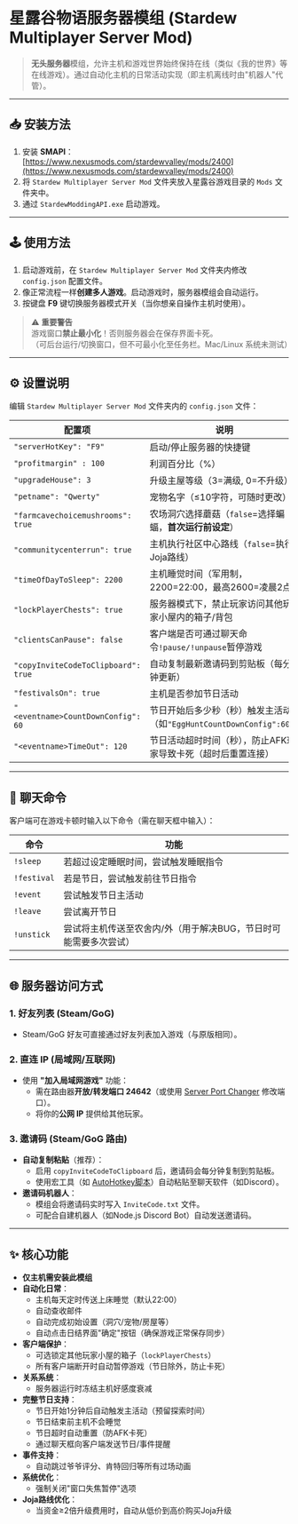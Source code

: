 # 星露谷物语服务器模组 (Stardew Multiplayer Server Mod)

> **无头服务器**模组，允许主机和游戏世界始终保持在线（类似《我的世界》等在线游戏）。通过自动化主机的日常活动实现（即主机离线时由"机器人"代管）。

---

## 📥 安装方法
1. 安装 **SMAPI**：  
   [https://www.nexusmods.com/stardewvalley/mods/2400](https://www.nexusmods.com/stardewvalley/mods/2400)
2. 将 `Stardew Multiplayer Server Mod` 文件夹放入星露谷游戏目录的 `Mods` 文件夹中。
3. 通过 `StardewModdingAPI.exe` 启动游戏。

---

## 🕹 使用方法
1. 启动游戏前，在 `Stardew Multiplayer Server Mod` 文件夹内修改 `config.json` 配置文件。
2. 像正常流程一样**创建多人游戏**。启动游戏时，服务器模组会自动运行。
3. 按键盘 **F9** 键切换服务器模式开关（当你想亲自操作主机时使用）。

> ⚠️ **重要警告**  
> 游戏窗口**禁止最小化**！否则服务器会在保存界面卡死。  
> （可后台运行/切换窗口，但不可最小化至任务栏。Mac/Linux 系统未测试）

---

## ⚙️ 设置说明
编辑 `Stardew Multiplayer Server Mod` 文件夹内的 `config.json` 文件：

| 配置项                          | 说明                                                                 |
|---------------------------------|----------------------------------------------------------------------|
| `"serverHotKey": "F9"`          | 启动/停止服务器的快捷键                                             |
| `"profitmargin" : 100`          | 利润百分比（%）                                                    |
| `"upgradeHouse": 3`             | 升级主屋等级（3=满级, 0=不升级）                                    |
| `"petname": "Qwerty"`           | 宠物名字（≤10字符，可随时更改）                                    |
| `"farmcavechoicemushrooms": true` | 农场洞穴选择蘑菇（`false`=选择蝙蝠，**首次运行前设定**）           |
| `"communitycenterrun": true`    | 主机执行社区中心路线（`false`=执行Joja路线）                       |
| `"timeOfDayToSleep": 2200`      | 主机睡觉时间（军用制，2200=22:00，最高2600=凌晨2点）               |
| `"lockPlayerChests": true`      | 服务器模式下，禁止玩家访问其他玩家小屋内的箱子/背包                |
| `"clientsCanPause": false`      | 客户端是否可通过聊天命令`!pause/!unpause`暂停游戏                  |
| `"copyInviteCodeToClipboard": true` | 自动复制最新邀请码到剪贴板（每分钟更新）                          |
| `"festivalsOn": true`           | 主机是否参加节日活动                                               |
| `"<eventname>CountDownConfig": 60` | 节日开始后多少秒（秒）触发主活动（如`"EggHuntCountDownConfig":60`）|
| `"<eventname>TimeOut": 120`     | 节日活动超时时间（秒），防止AFK玩家导致卡死（超时后重置连接）       |

---

## 💬 聊天命令
客户端可在游戏卡顿时输入以下命令（需在聊天框中输入）：

| 命令         | 功能                                                                 |
|--------------|----------------------------------------------------------------------|
| `!sleep`     | 若超过设定睡眠时间，尝试触发睡眠指令                                 |
| `!festival`  | 若是节日，尝试触发前往节日指令                                       |
| `!event`     | 尝试触发节日主活动                                                   |
| `!leave`     | 尝试离开节日                                                         |
| `!unstick`   | 尝试将主机传送至农舍内/外（用于解决BUG，节日时可能需要多次尝试）     |

---

## 🌐 服务器访问方式
### 1. 好友列表 (Steam/GoG)
- Steam/GoG 好友可直接通过好友列表加入游戏（与原版相同）。

### 2. 直连 IP (局域网/互联网)
- 使用 **"加入局域网游戏"** 功能：
    - 需在路由器**开放/转发端口 24642**（或使用 [Server Port Changer](https://www.nexusmods.com/stardewvalley/mods/1575) 修改端口）。
    - 将你的**公网 IP** 提供给其他玩家。

### 3. 邀请码 (Steam/GoG 路由)
- **自动复制粘贴**（推荐）：
    - 启用 `copyInviteCodeToClipboard` 后，邀请码会每分钟复制到剪贴板。
    - 使用宏工具（如 [AutoHotkey脚本](https://www.nexusmods.com/stardewvalley/mods/XXXX)）自动粘贴至聊天软件（如Discord）。
- **邀请码机器人**：
    - 模组会将邀请码实时写入 `InviteCode.txt` 文件。
    - 可配合自建机器人（如Node.js Discord Bot）自动发送邀请码。

---

## ✨ 核心功能
- **仅主机需安装此模组**
- **自动化日常**：
    - 主机每天定时传送上床睡觉（默认22:00）
    - 自动查收邮件
    - 自动完成初始设置（洞穴/宠物/房屋等）
    - 自动点击日结界面"确定"按钮（确保游戏正常保存同步）
- **客户端保护**：
    - 可选锁定其他玩家小屋的箱子（`lockPlayerChests`）
    - 所有客户端断开时自动暂停游戏（节日除外，防止卡死）
- **关系系统**：
    - 服务器运行时冻结主机好感度衰减
- **完整节日支持**：
    - 节日开始1分钟后自动触发主活动（预留探索时间）
    - 节日结束前主机不会睡觉
    - 节日超时自动重置（防AFK卡死）
    - 通过聊天框向客户端发送节日/事件提醒
- **事件支持**：
    - 自动跳过爷爷评分、肯特回归等所有过场动画
- **系统优化**：
    - 强制关闭"窗口失焦暂停"选项
- **Joja路线优化**：
    - 当资金≥2倍升级费用时，自动从低价到高价购买Joja升级